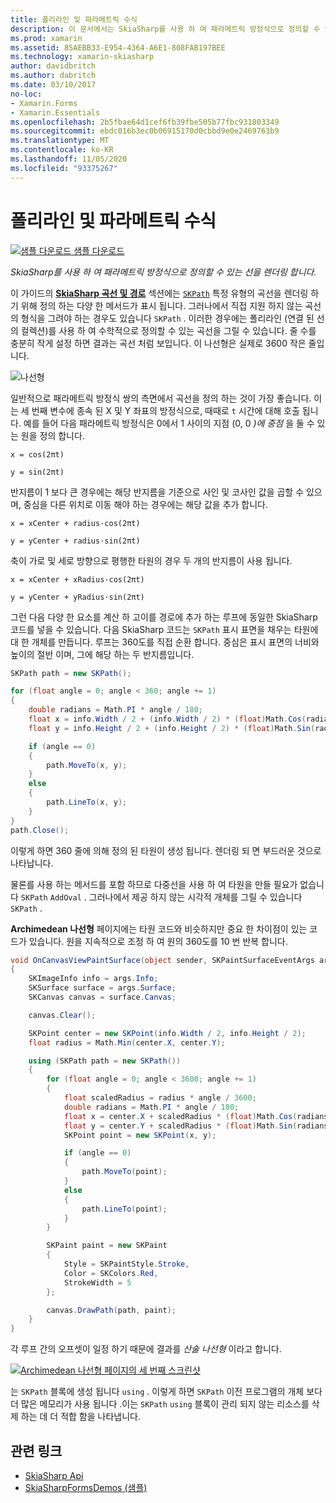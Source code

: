 ```yaml
---
title: 폴리라인 및 파라메트릭 수식
description: 이 문서에서는 SkiaSharp를 사용 하 여 패라메트릭 방정식으로 정의할 수 있는 선을 렌더링 하 고 샘플 코드를 사용 하 여이를 보여 주는 방법을 설명 합니다.
ms.prod: xamarin
ms.assetid: 85AEBB33-E954-4364-A6E1-808FAB197BEE
ms.technology: xamarin-skiasharp
author: davidbritch
ms.author: dabritch
ms.date: 03/10/2017
no-loc:
- Xamarin.Forms
- Xamarin.Essentials
ms.openlocfilehash: 2b5fbae64d1cef6fb39fbe505b77fbc931803349
ms.sourcegitcommit: ebdc016b3ec0b06915170d0cbbd9e0e2469763b9
ms.translationtype: MT
ms.contentlocale: ko-KR
ms.lasthandoff: 11/05/2020
ms.locfileid: "93375267"
---
```

# <a name="polylines-and-parametric-equations"></a>폴리라인 및 파라메트릭 수식

[![샘플 다운로드](~/media/shared/download.png) 샘플 다운로드](/samples/xamarin/xamarin-forms-samples/skiasharpforms-demos)

_SkiaSharp를 사용 하 여 패라메트릭 방정식으로 정의할 수 있는 선을 렌더링 합니다._

이 가이드의 [**SkiaSharp 곡선 및 경로**](../curves/index.md) 섹션에는 [`SKPath`](xref:SkiaSharp.SKPath) 특정 유형의 곡선을 렌더링 하기 위해 정의 하는 다양 한 메서드가 표시 됩니다. 그러나에서 직접 지원 하지 않는 곡선의 형식을 그려야 하는 경우도 있습니다 `SKPath` . 이러한 경우에는 폴리라인 (연결 된 선의 컬렉션)를 사용 하 여 수학적으로 정의할 수 있는 곡선을 그릴 수 있습니다. 줄 수를 충분히 작게 설정 하면 결과는 곡선 처럼 보입니다. 이 나선형은 실제로 3600 작은 줄입니다.

![나선형](polylines-images/spiralexample.png)

일반적으로 패라메트릭 방정식 쌍의 측면에서 곡선을 정의 하는 것이 가장 좋습니다. 이는 세 번째 변수에 종속 된 X 및 Y 좌표의 방정식으로, 때때로 `t` 시간에 대해 호출 됩니다. 예를 들어 다음 패라메트릭 방정식은 0에서 1 사이의 지점 (0, 0 *)에 중점* 을 둘 수 있는 원을 정의 합니다.

`x = cos(2πt)`

`y = sin(2πt)`

 반지름이 1 보다 큰 경우에는 해당 반지름을 기준으로 사인 및 코사인 값을 곱할 수 있으며, 중심을 다른 위치로 이동 해야 하는 경우에는 해당 값을 추가 합니다.

`x = xCenter + radius·cos(2πt)`

`y = yCenter + radius·sin(2πt)`

축이 가로 및 세로 방향으로 평행한 타원의 경우 두 개의 반지름이 사용 됩니다.

`x = xCenter + xRadius·cos(2πt)`

`y = yCenter + yRadius·sin(2πt)`

그런 다음 다양 한 요소를 계산 하 고이를 경로에 추가 하는 루프에 동일한 SkiaSharp 코드를 넣을 수 있습니다. 다음 SkiaSharp 코드는 `SKPath` 표시 표면을 채우는 타원에 대 한 개체를 만듭니다. 루프는 360도를 직접 순환 합니다. 중심은 표시 표면의 너비와 높이의 절반 이며, 그에 해당 하는 두 반지름입니다.

```csharp
SKPath path = new SKPath();

for (float angle = 0; angle < 360; angle += 1)
{
    double radians = Math.PI * angle / 180;
    float x = info.Width / 2 + (info.Width / 2) * (float)Math.Cos(radians);
    float y = info.Height / 2 + (info.Height / 2) * (float)Math.Sin(radians);

    if (angle == 0)
    {
        path.MoveTo(x, y);
    }
    else
    {
        path.LineTo(x, y);
    }
}
path.Close();
```

이렇게 하면 360 줄에 의해 정의 된 타원이 생성 됩니다. 렌더링 되 면 부드러운 것으로 나타납니다.

물론를 사용 하는 메서드를 포함 하므로 다중선을 사용 하 여 타원을 만들 필요가 없습니다 `SKPath` `AddOval` . 그러나에서 제공 하지 않는 시각적 개체를 그릴 수 있습니다 `SKPath` .

**Archimedean 나선형** 페이지에는 타원 코드와 비슷하지만 중요 한 차이점이 있는 코드가 있습니다. 원을 지속적으로 조정 하 여 원의 360도를 10 번 반복 합니다.

```csharp
void OnCanvasViewPaintSurface(object sender, SKPaintSurfaceEventArgs args)
{
    SKImageInfo info = args.Info;
    SKSurface surface = args.Surface;
    SKCanvas canvas = surface.Canvas;

    canvas.Clear();

    SKPoint center = new SKPoint(info.Width / 2, info.Height / 2);
    float radius = Math.Min(center.X, center.Y);

    using (SKPath path = new SKPath())
    {
        for (float angle = 0; angle < 3600; angle += 1)
        {
            float scaledRadius = radius * angle / 3600;
            double radians = Math.PI * angle / 180;
            float x = center.X + scaledRadius * (float)Math.Cos(radians);
            float y = center.Y + scaledRadius * (float)Math.Sin(radians);
            SKPoint point = new SKPoint(x, y);

            if (angle == 0)
            {
                path.MoveTo(point);
            }
            else
            {
                path.LineTo(point);
            }
        }

        SKPaint paint = new SKPaint
        {
            Style = SKPaintStyle.Stroke,
            Color = SKColors.Red,
            StrokeWidth = 5
        };

        canvas.DrawPath(path, paint);
    }
}
```

각 루프 간의 오프셋이 일정 하기 때문에 결과를 *산술 나선형* 이라고 합니다.

[![Archimedean 나선형 페이지의 세 번째 스크린샷](polylines-images/archimedeanspiral-small.png)](polylines-images/archimedeanspiral-large.png#lightbox "Archimedean 나선형 페이지의 세 번째 스크린샷")

는 `SKPath` 블록에 생성 됩니다 `using` . 이렇게 하면 `SKPath` 이전 프로그램의 개체 보다 더 많은 메모리가 사용 됩니다 .이는 `SKPath` `using` 블록이 관리 되지 않는 리소스를 삭제 하는 데 더 적합 함을 나타냅니다.

## <a name="related-links"></a>관련 링크

- [SkiaSharp Api](/dotnet/api/skiasharp)
- [SkiaSharpFormsDemos (샘플)](/samples/xamarin/xamarin-forms-samples/skiasharpforms-demos)